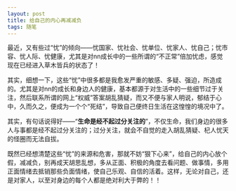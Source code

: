```yaml
---
layout: post
title: 给自己的内心再减减负
tags: 随笔
---
```


最近，又有些过“忧”的倾向——忧国家、忧社会、忧单位、忧家人、忧自己；忧市容、忧人际、忧健康，尤其是对nn成长中的一些所谓的“不正常”倍加忧虑，感觉现在已经进入草木皆兵的状态了！

其实，细想一下，这些“忧”中很多都是我愈发严重的敏感、多疑、强迫，所造成的。尤其是对nn的成长和身边人的健康，基本都源于对生活中的一些细节过于关注，然后联系所谓的网上“权威”答案胡乱猜疑，而又不便与家人明说，郁结于心中，久而久之，便成为一个个“死结”，导致自己便终日生活在这惶惶的境况中了。

其实，有句话说得好——“**生命是经不起过分关注的**”，不仅生命，我们身边的很多人与事都是经不起过分关注的；过分关注，就会不自觉的走入胡乱猜疑、杞人忧天的怪圈而无法自拔。

既然已经想清楚这些“忧”的来源和危害，那就不妨“狠下心来”，给自己的内心放个假，减减负，别再成天胡思乱想，多从正面、积极的角度去看问题、做事情，多用正面情绪去抵销那些负面情绪，使自己乐观、自信的活着。这样，无论对自己，还是对家人，以至对身边的每个人都是绝对利大于弊的！！